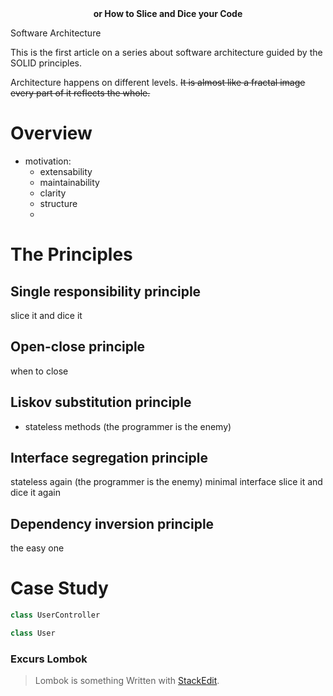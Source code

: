 <center><b> or How to Slice and Dice your Code</b></center>

Software Architecture 


This is the first article on a series about software architecture guided by the SOLID principles.

Architecture happens on different levels. <strike>It is almost like a fractal image every part of it reflects the whole. </strike>

# Overview
- motivation: 
	- extensability
	- maintainability
	- clarity
	- structure
	- 




# The Principles
## Single responsibility principle
slice it and dice it
## Open-close principle
when to close
## Liskov substitution principle
- stateless methods (the programmer is the enemy)
## Interface segregation principle
stateless again (the programmer is the enemy)
minimal interface
slice it and dice it again
## Dependency inversion principle
the easy one 

# Case Study

```java
class UserController
```

```java
class User
```

### Excurs Lombok
> Lombok is something
> Written with [StackEdit](https://stackedit.io/).
<!--stackedit_data:
eyJoaXN0b3J5IjpbMzcwMDE2ODFdfQ==
-->